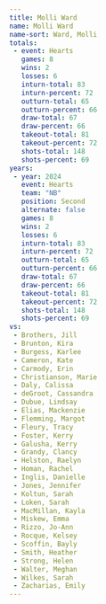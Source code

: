 ```yaml
---
title: Molli Ward
name: Molli Ward
name-sort: Ward, Molli
totals:
 - event: Hearts
   games: 8
   wins: 2
   losses: 6
   inturn-total: 83
   inturn-percent: 72
   outturn-total: 65
   outturn-percent: 66
   draw-total: 67
   draw-percent: 66
   takeout-total: 81
   takeout-percent: 72
   shots-total: 148
   shots-percent: 69
years:
 - year: 2024
   event: Hearts
   team: "NB"
   position: Second
   alternate: false
   games: 8
   wins: 2
   losses: 6
   inturn-total: 83
   inturn-percent: 72
   outturn-total: 65
   outturn-percent: 66
   draw-total: 67
   draw-percent: 66
   takeout-total: 81
   takeout-percent: 72
   shots-total: 148
   shots-percent: 69
vs:
 - Brothers, Jill
 - Brunton, Kira
 - Burgess, Karlee
 - Cameron, Kate
 - Carmody, Erin
 - Christianson, Marie
 - Daly, Calissa
 - deGroot, Cassandra
 - Dubue, Lindsay
 - Elias, Mackenzie
 - Flemming, Margot
 - Fleury, Tracy
 - Foster, Kerry
 - Galusha, Kerry
 - Grandy, Clancy
 - Helston, Raelyn
 - Homan, Rachel
 - Inglis, Danielle
 - Jones, Jennifer
 - Koltun, Sarah
 - Loken, Sarah
 - MacMillan, Kayla
 - Miskew, Emma
 - Rizzo, Jo-Ann
 - Rocque, Kelsey
 - Scoffin, Bayly
 - Smith, Heather
 - Strong, Helen
 - Walter, Meghan
 - Wilkes, Sarah
 - Zacharias, Emily
---
```

